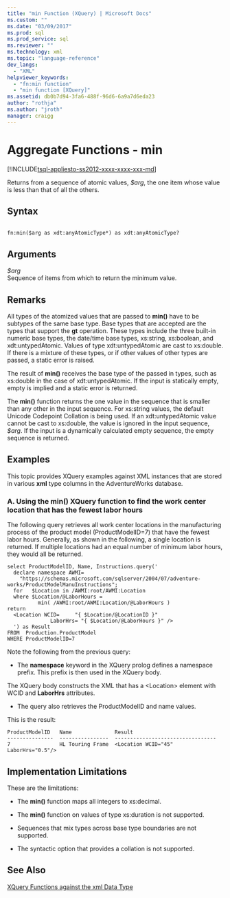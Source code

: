 ```yaml
---
title: "min Function (XQuery) | Microsoft Docs"
ms.custom: ""
ms.date: "03/09/2017"
ms.prod: sql
ms.prod_service: sql
ms.reviewer: ""
ms.technology: xml
ms.topic: "language-reference"
dev_langs: 
  - "XML"
helpviewer_keywords: 
  - "fn:min function"
  - "min function [XQuery]"
ms.assetid: db0b7d94-3fa6-488f-96d6-6a9a7d6eda23
author: "rothja"
ms.author: "jroth"
manager: craigg
---
```

# Aggregate Functions - min
[!INCLUDE[tsql-appliesto-ss2012-xxxx-xxxx-xxx-md](../includes/tsql-appliesto-ss2012-xxxx-xxxx-xxx-md.md)]

  Returns from a sequence of atomic values, *$arg*, the one item whose value is less than that of all the others.  
  
## Syntax  
  
```  
  
fn:min($arg as xdt:anyAtomicType*) as xdt:anyAtomicType?  
```  
  
## Arguments  
 *$arg*  
 Sequence of items from which to return the minimum value.  
  
## Remarks  
 All types of the atomized values that are passed to **min()** have to be subtypes of the same base type. Base types that are accepted are the types that support the **gt** operation. These types include the three built-in numeric base types, the date/time base types, xs:string, xs:boolean, and xdt:untypedAtomic. Values of type xdt:untypedAtomic are cast to xs:double. If there is a mixture of these types, or if other values of other types are passed, a static error is raised.  
  
 The result of **min()** receives the base type of the passed in types, such as xs:double in the case of xdt:untypedAtomic. If the input is statically empty, empty is implied and a static error is returned.  
  
 The **min()** function returns the one value in the sequence that is smaller than any other in the input sequence. For xs:string values, the default Unicode Codepoint Collation is being used. If an xdt:untypedAtomic value cannot be cast to xs:double, the value is ignored in the input sequence, *$arg*. If the input is a dynamically calculated empty sequence, the empty sequence is returned.  
  
## Examples  
 This topic provides XQuery examples against XML instances that are stored in various **xml** type columns in the AdventureWorks database.  
  
### A. Using the min() XQuery function to find the work center location that has the fewest labor hours  
 The following query retrieves all work center locations in the manufacturing process of the product model (ProductModelID=7) that have the fewest labor hours. Generally, as shown in the following, a single location is returned. If multiple locations had an equal number of minimum labor hours, they would all be returned.  
  
```  
select ProductModelID, Name, Instructions.query('  
  declare namespace AWMI=  
    "https://schemas.microsoft.com/sqlserver/2004/07/adventure-works/ProductModelManuInstructions";  
  for   $Location in /AWMI:root/AWMI:Location  
  where $Location/@LaborHours =  
          min( /AWMI:root/AWMI:Location/@LaborHours )  
return  
  <Location WCID=     "{ $Location/@LocationID }"   
              LaborHrs= "{ $Location/@LaborHours }" />  
  ') as Result   
FROM  Production.ProductModel  
WHERE ProductModelID=7  
```  
  
 Note the following from the previous query:  
  
-   The **namespace** keyword in the XQuery prolog defines a namespace prefix. This prefix is then used in the XQuery body.  
  
 The XQuery body constructs the XML that has a \<Location> element with WCID and **LaborHrs** attributes.  
  
-   The query also retrieves the ProductModelID and name values.  
  
 This is the result:  
  
```  
ProductModelID   Name              Result  
---------------  ----------------  ---------------------------------  
7                HL Touring Frame  <Location WCID="45" LaborHrs="0.5"/>   
```  
  
## Implementation Limitations  
 These are the limitations:  
  
-   The **min()** function maps all integers to xs:decimal.  
  
-   The **min()** function on values of type xs:duration is not supported.  
  
-   Sequences that mix types across base type boundaries are not supported.  
  
-   The syntactic option that provides a collation is not supported.  
  
## See Also  
 [XQuery Functions against the xml Data Type](../xquery/xquery-functions-against-the-xml-data-type.md)  
  
  

